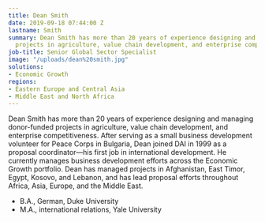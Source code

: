 ```yaml
---
title: Dean Smith
date: 2019-09-18 07:44:00 Z
lastname: Smith
summary: Dean Smith has more than 20 years of experience designing and managing donor-funded
  projects in agriculture, value chain development, and enterprise competitiveness.
job-title: Senior Global Sector Specialist
image: "/uploads/dean%20smith.jpg"
solutions:
- Economic Growth
regions:
- Eastern Europe and Central Asia
- Middle East and North Africa
---
```


Dean Smith has more than 20 years of experience designing and managing donor-funded projects in agriculture, value chain development, and enterprise competitiveness. After serving as a small business development volunteer for Peace Corps in Bulgaria, Dean joined DAI in 1999 as a proposal coordinator—his first job in international development. He currently manages business development efforts across the Economic Growth portfolio. Dean has managed projects in Afghanistan, East Timor, Egypt, Kosovo, and Lebanon, and has lead proposal efforts throughout Africa, Asia, Europe, and the Middle East.

* B.A., German, Duke University
* M.A., international relations, Yale University